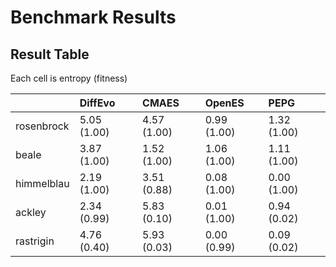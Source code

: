 # Benchmark Results

## Result Table

Each cell is entropy (fitness)

|            | DiffEvo     | CMAES       | OpenES      | PEPG        |
|:-----------|:------------|:------------|:------------|:------------|
| rosenbrock | 5.05 (1.00) | 4.57 (1.00) | 0.99 (1.00) | 1.32 (1.00) |
| beale      | 3.87 (1.00) | 1.52 (1.00) | 1.06 (1.00) | 1.11 (1.00) |
| himmelblau | 2.19 (1.00) | 3.51 (0.88) | 0.08 (1.00) | 0.00 (1.00) |
| ackley     | 2.34 (0.99) | 5.83 (0.10) | 0.01 (1.00) | 0.94 (0.02) |
| rastrigin  | 4.76 (0.40) | 5.93 (0.03) | 0.00 (0.99) | 0.09 (0.02) |

